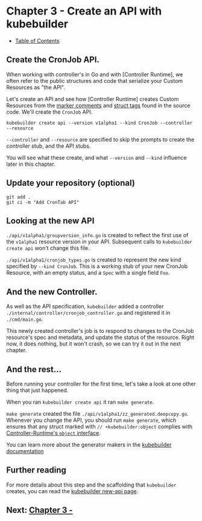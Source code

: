 # Chapter 3 - Create an API with kubebuilder

* [Table of Contents](README.md)

## Create the CronJob API.

When working with controller's in Go and with [Controller Runtime], we often refer to the public structures and code
that serialize your Custom Resources as "the API".

Let's create an API and see how [Controller Runtime] creates Custom Resources from the [marker comments]
and [struct tags] found in the source code. We'll create the `CronJob` API.

```shell
kubebuilder create api --version v1alpha1 --kind CronJob --controller --resource
```

`--controller` and `--resource` are specified to skip the prompts to create the controller stub, and the API stubs.

You will see what these create, and what `--version` and `--kind` influence later in this chapter.

## Update your repository (optional)

```shell
git add .
git ci -m "Add CronTab API"
```

## Looking at the new API

`./api/v1alpha1/groupversion_info.go` is created to reflect the first use of the `v1alpha1` resource version in your
API.
Subsequent calls to `kubebuilder create api` won't change this file.

`./api/v1alpha1/cronjob_types.go` is created to represent the new kind specified by `--kind CronJob`. This is a working
stub of your new CronJob Resource, with an empty status, and a `Spec` with a single field `Foo`.

## And the new Controller.

As well as the API specification, `kubebuilder` added a controller `./internal/controller/cronjob_controller.go` and
registered it in `./cmd/main.go`.

This newly created controller's job is to respond to changes to the CronJob resource's spec and metadata, and update the
status of the resource.
Right now, it does nothing, but it won't crash, so we can try it out in the next chapter.

## And the rest...

Before running your controller for the first time, let's take a look at one other thing that just happened.

When you ran `kubebuilder create api` it ran `make generate`.

`make generate` created the file `./api/v1alpha1/zz_generated.deepcopy.go`. Whenever you change the API, you should run
`make generate`, which ensures that any struct marked with `// +kubebuilder:object` complies with [Controller-Runtime's
`object` interface](https://pkg.go.dev/sigs.k8s.io/controller-runtime/pkg/client@v0.19.0#Object).

You can learn more about the generator makers in
the [kubebuilder documentation](https://book.kubebuilder.io/reference/controller-gen#generators)

## Further reading

For more details about this step and the scaffolding that `kubebuilder` creates, you can read
the [kubebuilder new-api page](https://book.kubebuilder.io/cronjob-tutorial/new-api).

[//]: # (TODO)

## Next: [Chapter 3 - ](ch-03-.md)

[struct tags]: https://go.dev/ref/spec#Struct_types

[marker comments]: https://pkg.go.dev/sigs.k8s.io/controller-tools/pkg/markers
